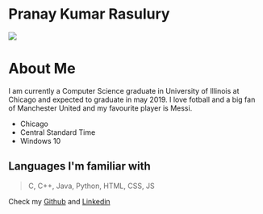 # Pranay Kumar Rasulury  
![](https://upload.wikimedia.org/wikipedia/commons/thumb/5/5f/Chicago_from_North_Avenue_Beach_June_2015_panorama_2.jpg/800px-Chicago_from_North_Avenue_Beach_June_2015_panorama_2.jpg)

# About Me  
I am currently a Computer Science graduate in University of Illinois at Chicago and expected to graduate in may 2019. 
I love fotball and a big fan of Manchester United and my favourite player is Messi.  

* Chicago  
* Central Standard Time  
* Windows 10  

Languages I'm familiar with
---
> C, C++, Java, Python, HTML, CSS, JS  

Check my [Github](https://github.com/rpranay) and [Linkedin](https://www.linkedin.com/in/rasulurypranay/)
